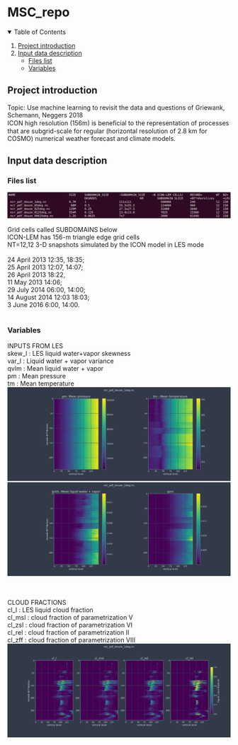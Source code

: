 # MSC_repo
<!-- TABLE OF CONTENTS -->
<details open="open">
  <summary>Table of Contents</summary>
  <ol>
    <li>
      <a href="#project-introduction">Project introduction</a>
    </li>
    <li>
      <a href="#input-data-description">Input data description</a>
      <ul>
        <li><a href="#files-list">Files list</a></li>
      </ul>
      <ul>
        <li><a href="#variables">Variables</a></li>
      </ul>
    </li>
  </ol>
</details>




## Project introduction
Topic: Use machine learning to revisit the data and questions of Griewank, Schemann, Neggers 2018<br>
ICON high resolution (156m) is beneﬁcial to the representation of processes that are subgrid-scale for regular (horizontal resolution of 2.8 km for COSMO) numerical weather forecast and climate models.

## Input data description
### Files list
![alt text](https://github.com/Egor93/MSC_repo/blob/master/Files_list.png)

Grid cells called SUBDOMAINS below<br>
ICON-LEM has 156-m triangle edge grid cells<br>
NT=12,12 3-D snapshots simulated by the ICON model in LES mode<br><br>
24 April 2013  12:35, 18:35;<br>
25 April 2013 12:07, 14:07; <br>
26 April 2013 18:22, <br>
11 May 2013 14:06;<br>
29 July 2014 06:00, 14:00; <br>
14 August 2014 12:03 18:03; <br>
3 June 2016 6:00, 14:00.<br><br>

### Variables
INPUTS FROM LES <br>
skew_l : LES liquid water+vapor skewness<br>
var_l  : Liquid water + vapor variance<br>
qvlm   : Mean liquid water + vapor<br>
pm     : Mean pressure<br>
tm     : Mean temperature<br>
![alt text](https://github.com/Egor93/MSC_repo/blob/master/pm_tm_1degree.png)
![alt text](https://github.com/Egor93/MSC_repo/blob/master/qvm_1degree.png)

<br><br>
CLOUD FRACTIONS<br>
cl_l   : LES liquid cloud fraction<br>
cl_msl : cloud fraction of parametrization V <br>
cl_zsl : cloud fraction of parametrization VI<br>
cl_rel : cloud fraction of parametrization II<br>
cl_zff : cloud fraction of parametrization VIII<br>
![alt text](https://github.com/Egor93/MSC_repo/blob/master/cl_l_1degree.png)




